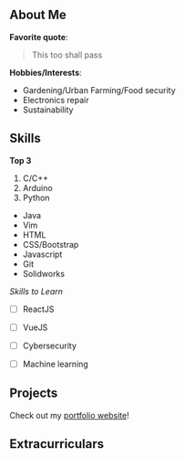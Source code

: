 ## About Me

**Favorite quote**: 
>This too shall pass

**Hobbies/Interests**:
  * Gardening/Urban Farming/Food security
  * Electronics repair
  * Sustainability


## Skills

**Top 3**
1. C/C++	
2. Arduino
3. Python

* Java
* Vim
* HTML
* CSS/Bootstrap
* Javascript
* Git
* Solidworks

*Skills to Learn*

- [ ] ReactJS

- [ ] VueJS

- [ ] Cybersecurity

- [ ] Machine learning


## Projects
Check out my [portfolio website](https://lizard-lightning-slayer.glitch.me/FinalProject/)!


## Extracurriculars


